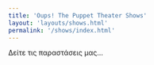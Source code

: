 ```yaml
---
title: 'Oups! The Puppet Theater Shows'
layout: 'layouts/shows.html'
permalink: '/shows/index.html'
---
```


Δείτε τις παραστάσεις μας...
